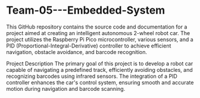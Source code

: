 # Team-05---Embedded-System

This GitHub repository contains the source code and documentation for a project aimed at creating an intelligent autonomous 2-wheel robot car. The project utilizes the Raspberry Pi Pico microcontroller, various sensors, and a PID (Proportional-Integral-Derivative) controller to achieve efficient navigation, obstacle avoidance, and barcode recognition.

Project Description
The primary goal of this project is to develop a robot car capable of navigating a predefined track, efficiently avoiding obstacles, and recognizing barcodes using infrared sensors. The integration of a PID controller enhances the car's control system, ensuring smooth and accurate motion during navigation and barcode scanning.

